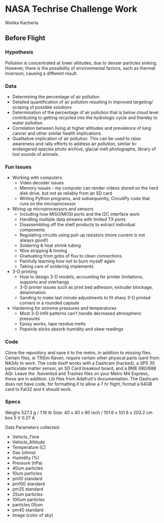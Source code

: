 # NASA Techrise Challenge Work
Nishka Kacheria

## Before Flight ##

### Hypothesis ###
Pollution is concentrated at lower altitudes, due to denser particles sinking. However, there is the possibility of environmental factors, such as thermal inversion, causing a different result. 

### Data ###
* Determining the percentage of air pollution
* Detailed quantification of air pollution resulting in improved targeting/ scoping of possible solutions
* Determination of the percentage of air pollution that is below cloud level contributing to getting recycled into the hydrologic cycle and thereby to water pollution. 
* Correlation between living at higher altitudes and prevalence of lung cancer and other similar health implications.
* Qualitative implication of air pollution. This can be used to raise awareness and rally efforts to address air pollution, similar to: endangered species photo archive, glacial melt photographs, library of lost sounds of animals.

### Fun Issues ###
* Working with computers
  * Video decoder issues
  * Memory issues - my computer can render videos stored on the hard disk drive, but not as reliably from an SD card
  * Writing Python programs, and subsequently, CircuitPy code that runs on the microprocessor
* Wiring up microprocessors and sensors
  * Including how MISO/MOSI ports and the I2C interface work
  * Handling multiple data streams with limited TX ports
  * Disassembling off the shelf products to extract individual components
  * Regulating circuits using pull-up resistors (more current is not always good!)
  * Soldering & heat shrink tubing
  * Wire stripping & tinning
  * Graduating from gobs of flux to clean connections
  * Painfully learning how not to burn myself again
  * Taking care of soldering implements
* 3-D printing
  * How to design 3-D models, accounting for printer limitations, supports and overhangs
  * 3-D printer issues such as print bed adhesion, extruder blockage, delamination
  * Sanding to make last minute adjustments to fit sharp 3-D printed corners in a rounded capsule
* Hardening for extreme pressures and temperatures
  * Most 3-D infill patterns can’t handle decreased atmospheric pressures
  * Epoxy works, tape residue melts
  * Popsicle sticks absorb humidity and skew readings

### Code ###
Clone the repository and save it to the metro, in addition to missing files. 
Certain files, ie TRSim Raven, require certain other physical parts (sent from NASA) to work.
The code itself works with a Dashcam (hacked), a SPS 30 particulate matter sensor, an SD Card breakout board, and a BME 680/688 AQI. 
Leave the .fseventsd and Trashes files on your Metro M4 Express, these are in addition. 
Lib files from Adafruit's documentation. 
The Dashcam does not have code, for formatting it to allow a 7 hr flight, format a 64GB card to Fat32 and it should work. 

### Specs ###
Weighs 527.3 g / 1.16 lb
Size: 40 x 40 x 80 inch / 101.6 x 101.6 x 203.2 cm box
5 V
0.27 A

Data Parameters collected:
* Vehicle_Time
* Vehicle_Altitude
* Temperature (C)
* Gas (ohms)
* Humidity (%)
* Pressure (hPa)
* 40um particles
* 10um particles
* pm10 standard
* pm100 standard
* pm25 standard
* 25um particles
* 100um particles
* particles 05um
* pm40 standard
* Image (color of sky)
